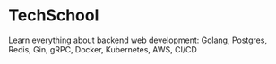 # TechSchool
Learn everything about backend web development: Golang, Postgres, Redis, Gin, gRPC, Docker, Kubernetes, AWS, CI/CD
